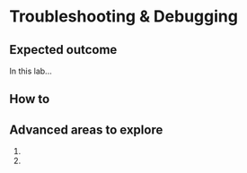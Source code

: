 # Troubleshooting & Debugging

## Expected outcome

In this lab...

## How to

## Advanced areas to explore

1. 
2. 